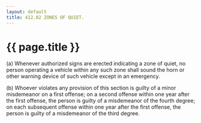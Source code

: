 ```yaml
---
layout: default 
title: 412.02 ZONES OF QUIET.
---
```


{{ page.title }}
================

​(a) Whenever authorized signs are erected indicating a zone of quiet,
no person operating a vehicle within any such zone shall sound the horn
or other warning device of such vehicle except in an emergency.

​(b) Whoever violates any provision of this section is guilty of a minor
misdemeanor on a first offense; on a second offense within one year
after the first offense, the person is guilty of a misdemeanor of the
fourth degree; on each subsequent offense within one year after the
first offense, the person is guilty of a misdemeanor of the third
degree.
